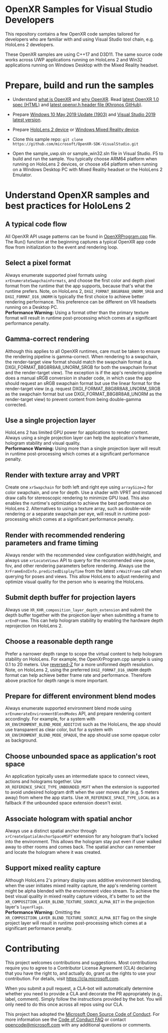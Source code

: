 # OpenXR Samples for Visual Studio Developers

This repository contains a few OpenXR code samples tailored for developers who are familiar with and using Visual Studio tool chain, e.g. HoloLens 2 developers.

These OpenXR samples are using C++17 and D3D11. The same source code works across UWP applications running on HoloLens 2 and Win32 applications running on Windows Desktop with the Mixed Reality headset.

# Prepare, build and run the samples

- Understand [what is OpenXR](https://docs.microsoft.com/en-us/windows/mixed-reality/openxr#what-is-openxr) and [why OpenXR](https://docs.microsoft.com/en-us/windows/mixed-reality/openxr#why-openxr).  Read [latest OpenXR 1.0 spec (HTML)](https://www.khronos.org/registry/OpenXR/specs/1.0/html/xrspec.html) and [latest openxr.h header file (Khronos GitHub)](https://github.com/KhronosGroup/OpenXR-SDK/blob/master/include/openxr/openxr.h).

- Prepare [Windows 10 May 2019 Update (1903)](https://www.microsoft.com/en-us/software-download/windows10) and [Visual Studio 2019 latest version](https://visualstudio.microsoft.com/downloads/).

- Prepare [HoloLens 2 device](https://docs.microsoft.com/en-us/windows/mixed-reality/openxr#getting-started-with-openxr-for-hololens-2) or [Windows Mixed Reality device](https://docs.microsoft.com/en-us/windows/mixed-reality/openxr#getting-started-with-openxr-for-windows-mixed-reality-headsets).

- Clone this sample repo: `git clone https://github.com/microsoft/OpenXR-SDK-VisualStudio.git`

- Open the sample_uwp.sln or sample_win32.sln file in Visual Studio. F5 to build and run the sample. You typically choose ARM64 platform when running on HoloLens 2 devices, or choose x64 platform when running on a Windows Desktop PC with Mixed Reality headset or the HoloLens 2 Emulator.

# Understand OpenXR samples and best practices for HoloLens 2

## A typical code flow

All OpenXR API usage patterns can be found in [OpenXRProgram.cpp](https://github.com/microsoft/OpenXR-SDK-VisualStudio/blob/master/samples/BasicXrApp/OpenXrProgram.cpp) file. The Run() function at the beginning captures a typical OpenXR app code flow from initialization to the event and rendering loop.

## Select a pixel format

Always enumerate supported pixel formats using `xrEnumerateSwapchainFormats`, and choose the first color and depth pixel format from the runtime that the app supports, because that's what the runtime prefers. Note, on HoloLens 2, `DXGI_FORMAT_B8G8R8A8_UNORM_SRGB` and `DXGI_FORMAT_D16_UNORM` is typically the first choice to achieve better rendering performance. This preference can be different on VR headsets running on a Desktop PC.  
**Performance Warning:** Using a format other than the primary texture format will result in runtime post-processing which comes at a significant performance penalty.

## Gamma-correct rendering

Although this applies to all OpenXR runtimes, care must be taken to ensure the rendering pipeline is gamma-correct. When rendering to a swapchain, the render-target view format should match the swapchain format (e.g. DXGI_FORMAT_B8G8R8A8_UNORM_SRGB for both the swapchain format and the render-target view). The exception is if the app's rendering pipeline does a manual sRGB conversion in shader code, in which case the app should request an sRGB swapchain format but use the linear format for the render-target view (e.g. request DXGI_FORMAT_B8G8R8A8_UNORM_SRGB as the swapchain format but use DXGI_FORMAT_B8G8R8A8_UNORM as the render-target view) to prevent content from being double-gamma corrected.

## Use a single projection layer

HoloLens 2 has limited GPU power for applications to render content. Always using a single projection layer can help the application's framerate, hologram stability and visual quality.  
**Performance Warning:** Using more than a single projection layer will result in runtime post-processing which comes at a significant performance penalty.

## Render with texture array and VPRT

Create one `xrSwapchain` for both left and right eye using `arraySize=2` for color swapchain, and one for depth. Use a shader with VPRT and instanced draw calls for stereoscopic rendering to minimize GPU load. This also enables the runtime's optimization to achieve the best performance on HoloLens 2.
Alternatives to using a texture array, such as double-wide rendering or a separate swapchain per eye, will result in runtime post-processing which comes at a significant performance penalty.

## Render with recommended rendering parameters and frame timing

Always render with the recommended view configuration width/height, and always use `xrLocateViews` API to query for the recommended view pose, fov, and other rendering parameters before rendering. Always use the `XrFrameEndInfo.predictedDisplayTime` from the latest `xrWaitFrame` call when querying for poses and views. This allow HoloLens to adjust rendering and optimize visual quality for the person who is wearing the HoloLens.

## Submit depth buffer for projection layers

Always use `XR_KHR_composition_layer_depth_extension` and submit the depth buffer together with the projection layer when submitting a frame to `xrEndFrame`.   This can help hologram stability by enabling the hardware depth reprojection on HoloLens 2.

## Choose a reasonable depth range

Prefer a narrower depth range to scope the virtual content to help hologram stability on HoloLens. For example, the OpenXrProgram.cpp sample is using 0.1 to 20 meters. Use [reversed-Z](https://developer.nvidia.com/content/depth-precision-visualized) for a more uniformed depth resolution.  Note, on HoloLens 2, using the preferred `DXGI_FORMAT_D16_UNORM` depth format can help achieve better frame rate and performance.  Therefore above practice for depth range is more important.

## Prepare for different environment blend modes

Always enumerate supported environment blend mode using `xrEnumerateEnvironmentBlendModes` API, and prepare rendering content accordingly. For example, for a system with `XR_ENVIRONMENT_BLEND_MODE_ADDITIVE` such as the HoloLens, the app should use transparent as clear color, but for a system with `XR_ENVIRONMENT_BLEND_MODE_OPAQUE`, the app should use some opaque color as background.

## Choose unbounded space as application's root space

An application typically uses an intermediate space to connect views, actions and holograms together. Use `XR_REFERENCE_SPACE_TYPE_UNBOUNDED_MSFT` when the extension is supported to avoid undesired hologram drift when the user moves afar (e.g. 5 meters away) from where the app starts. Use `XR_REFERENCE_SPACE_TYPE_LOCAL` as a fallback if the unbounded space extension doesn't exist.

## Associate hologram with spatial anchor

Always use a distinct spatial anchor through `xrCreateSpatialAnchorSpaceMSFT` extension for any hologram that's locked into the environment. This allows the hologram stay put even if user walked away to other rooms and comes back. The spatial anchor can remember and locate the hologram where it was created.

## Support mixed reality capture

Although HoloLens 2's primary display uses additive environment blending, when the user initiates mixed reality capture, the app's rendering content might be alpha blended with the environment video stream. To achieve the best visual quality in mixed reality capture videos, it's better to set the `XR_COMPOSITION_LAYER_BLEND_TEXTURE_SOURCE_ALPHA_BIT` in the projection layer's `layerFlags`.  
**Performance Warning:** Omitting the `XR_COMPOSITION_LAYER_BLEND_TEXTURE_SOURCE_ALPHA_BIT` flag on the single project layer will result in runtime post-processing which comes at a significant performance penalty.

# Contributing

This project welcomes contributions and suggestions.  Most contributions require you to agree to a
Contributor License Agreement (CLA) declaring that you have the right to, and actually do, grant us
the rights to use your contribution. For details, visit https://cla.microsoft.com.

When you submit a pull request, a CLA-bot will automatically determine whether you need to provide
a CLA and decorate the PR appropriately (e.g., label, comment). Simply follow the instructions
provided by the bot. You will only need to do this once across all repos using our CLA.

This project has adopted the [Microsoft Open Source Code of Conduct](https://opensource.microsoft.com/codeofconduct/).
For more information see the [Code of Conduct FAQ](https://opensource.microsoft.com/codeofconduct/faq/) or
contact [opencode@microsoft.com](mailto:opencode@microsoft.com) with any additional questions or comments.

